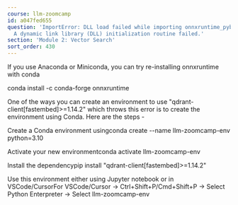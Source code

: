 ```yaml
---
course: llm-zoomcamp
id: a047fed655
question: 'ImportError: DLL load failed while importing onnxruntime_pybind11_state:
  A dynamic link library (DLL) initialization routine failed.'
section: 'Module 2: Vector Search'
sort_order: 430
---
```


If you use Anaconda or Miniconda, you can try re-installing onnxruntime with conda

conda install -c conda-forge onnxruntime

One of the ways you can create an environment to use "qdrant-client[fastembed]>=1.14.2" which throws this error is to create the environment using Conda. Here are the steps -

Create a Conda environment usingconda create --name llm-zoomcamp-env python=3.10

Activate your new environmentconda activate llm-zoomcamp-env

Install the dependencypip install "qdrant-client[fastembed]>=1.14.2"

Use this environment either using Jupyter notebook or in VSCode/CursorFor VSCode/Cursor -> Ctrl+Shift+P/Cmd+Shift+P -> Select Python Enterpreter -> Select llm-zoomcamp-env

